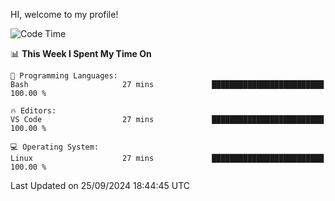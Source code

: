 HI, welcome to my profile!
<!--START_SECTION:waka-->
![Code Time](http://img.shields.io/badge/Code%20Time-1%2C896%20hrs%2034%20mins-blue)

📊 **This Week I Spent My Time On** 

```text
💬 Programming Languages: 
Bash                     27 mins             █████████████████████████   100.00 % 

🔥 Editors: 
VS Code                  27 mins             █████████████████████████   100.00 % 

💻 Operating System: 
Linux                    27 mins             █████████████████████████   100.00 % 
```


 Last Updated on 25/09/2024 18:44:45 UTC
<!--END_SECTION:waka-->
